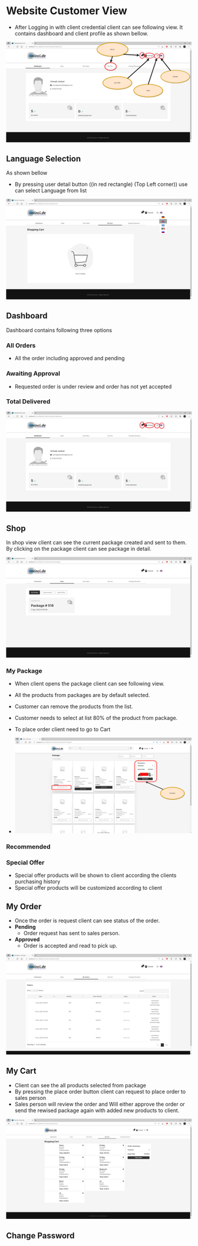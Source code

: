 # **Website Customer View**

* After Logging in with client credential client can see following view. It contains dashboard and client profile as shown bellow. 

![Default_view](../images/cust_default.svg "customer default")

## **Language Selection**

As shown bellow

* By pressing user detail button ((in red rectangle) (Top Left corner)) use can select Language from list


![language](../images/cust_language.PNG)

## **Dashboard**

Dashboard contains following three options 

### **All Orders**

* All the order including approved and pending 

### **Awaiting Approval** 

* Requested order is under review and order has not yet accepted  

### **Total Delivered**

![Dashboard](../images/Cust_Dashboard.PNG)

## **Shop**

In shop view client can see the current package created and sent to them. By clicking on the package client can see package in detail.   

![Shop](../images/Cust_Shop.PNG)

### **My Package**

* When client opens the package client can see following view.
* All the products from packages are by default selected.
* Customer can remove the products from the list.
* Customer needs to select at list 80% of the product from package. 
* To place order client need to go to Cart

* ![Package_detail](../images/cust_shop_view.svg)


### **Recommended**

### **Special Offer**

* Special offer products will be shown to client according the clients purchasing history 
* Special offer products will be  customized according to client  

## **My Order**

* Once the order is request client can see status of the order.
* **Pending**
  * Order request has sent to sales person.
* **Approved**
  * Order is accepted and read to pick up.

![My_orders](../images/cust_myOrders.PNG)

## **My Cart**

* Client can see the all products selected from package
* By pressing the place order button client can request to place order to sales person 
* Sales person  will review the order and Will either approve the order or send the rewised package again with added new products to client.   

![My_card](../images/Cust_myCart_2.PNG)

## **Change Password**